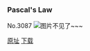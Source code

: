 ### Pascal's Law
No.3087
![图片不见了~~~](https://imgs.xkcd.com/comics/pascals_law.png)

[原址](https://xkcd.com//3087) [下载](https://imgs.xkcd.com/comics/pascals_law.png)

